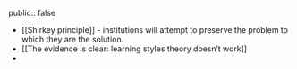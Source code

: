 public:: false
- [[Shirkey principle]] - institutions will attempt to preserve the problem to which they are the solution.
- [[The evidence is clear: learning styles theory doesn’t work]]
-